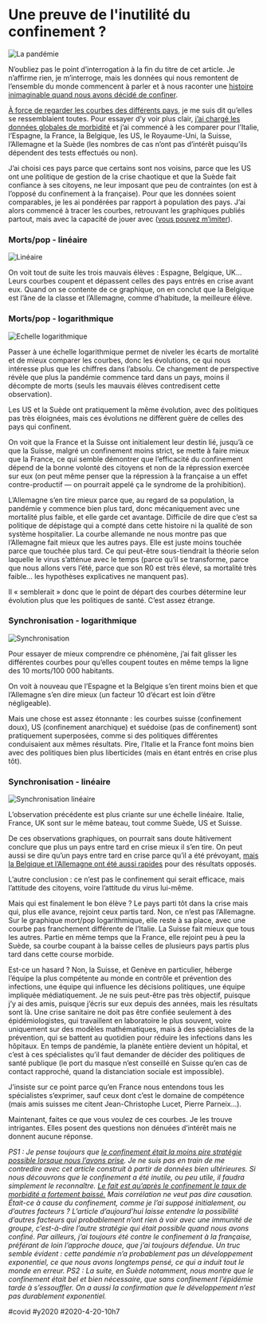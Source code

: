 # Une preuve de l'inutilité  du confinement ?

![La pandémie](_i/pop0.webp)

N’oubliez pas le point d’interrogation à la fin du titre de cet article. Je n’affirme rien, je m’interroge, mais les données qui nous remontent de l’ensemble du monde commencent à parler et à nous raconter une [histoire inimaginable quand nous avons décidé de confiner](pourquoi-le-confinement-etait-la-seule-strategie-possible.md).

[À force de regarder les courbes des différents pays](https://www.worldometers.info/coronavirus/#countries), je me suis dit qu’elles se ressemblaient toutes. Pour essayer d’y voir plus clair, [j’ai chargé les données globales de morbidité](https://github.com/CSSEGISandData/COVID-19) et j’ai commencé à les comparer pour l’Italie, l’Espagne, la France, la Belgique, les US, le Royaume-Uni, la Suisse, l’Allemagne et la Suède (les nombres de cas n’ont pas d’intérêt puisqu’ils dépendent des tests effectués ou non).

J’ai choisi ces pays parce que certains sont nos voisins, parce que les US ont une politique de gestion de la crise chaotique et que la Suède fait confiance à ses citoyens, ne leur imposant que peu de contraintes (on est à l’opposé du confinement à la française). Pour que les données soient comparables, je les ai pondérées par rapport à population des pays. J’ai alors commencé à tracer les courbes, retrouvant les graphiques publiés partout, mais avec la capacité de jouer avec ([vous pouvez m’imiter](https://docs.google.com/spreadsheets/d/1-pal9ZwhwtSA1kr0sH8POnrKsNPMM0rRnpqlN3ax5aY/edit?usp=sharing)).

### Morts/pop - linéaire

![Linéaire](_i/pop1.png)

On voit tout de suite les trois mauvais élèves : Espagne, Belgique, UK… Leurs courbes coupent et dépassent celles des pays entrés en crise avant eux. Quand on se contente de ce graphique, on en conclut que la Belgique est l’âne de la classe et l’Allemagne, comme d’habitude, la meilleure élève.

### Morts/pop - logarithmique

![Echelle logarithmique](_i/pop2.png)

Passer à une échelle logarithmique permet de niveler les écarts de mortalité et de mieux comparer les courbes, donc les évolutions, ce qui nous intéresse plus que les chiffres dans l’absolu. Ce changement de perspective révèle que plus la pandémie commence tard dans un pays, moins il décompte de morts (seuls les mauvais élèves contredisent cette observation).

Les US et la Suède ont pratiquement la même évolution, avec des politiques pas très éloignées, mais ces évolutions ne diffèrent guère de celles des pays qui confinent.

On voit que la France et la Suisse ont initialement leur destin lié, jusqu’à ce que la Suisse, malgré un confinement moins strict, se mette à faire mieux que la France, ce qui semble démontrer que l’efficacité du confinement dépend de la bonne volonté des citoyens et non de la répression exercée sur eux (on peut même penser que la répression à la française a un effet contre-productif — on pourrait appelé ça le syndrome de la prohibition).

L’Allemagne s’en tire mieux parce que, au regard de sa population, la pandémie y commence bien plus tard, donc mécaniquement avec une mortalité plus faible, et elle garde cet avantage. Difficile de dire que c’est sa politique de dépistage qui a compté dans cette histoire ni la qualité de son système hospitalier. La courbe allemande ne nous montre pas que l’Allemagne fait mieux que les autres pays. Elle est juste moins touchée parce que touchée plus tard. Ce qui peut-être sous-tiendrait la théorie selon laquelle le virus s’atténue avec le temps (parce qu’il se transforme, parce que nous allons vers l’été, parce que son R0 est très élevé, sa mortalité très faible… les hypothèses explicatives ne manquent pas).

Il « semblerait » donc que le point de départ des courbes détermine leur évolution plus que les politiques de santé. C’est assez étrange.

### Synchronisation - logarithmique

![Synchronisation](_i/pop3.png)

Pour essayer de mieux comprendre ce phénomène, j’ai fait glisser les différentes courbes pour qu’elles coupent toutes en même temps la ligne des 10 morts/100 000 habitants.

On voit à nouveau que l’Espagne et la Belgique s’en tirent moins bien et que l’Allemagne s’en dire mieux (un facteur 10 d’écart est loin d’être négligeable).

Mais une chose est assez étonnante : les courbes suisse (confinement doux), US (confinement anarchique) et suédoise (pas de confinement) sont pratiquement superposées, comme si des politiques différentes conduisaient aux mêmes résultats. Pire, l’Italie et la France font moins bien avec des politiques bien plus liberticides (mais en étant entrés en crise plus tôt).

### Synchronisation - linéaire

![Synchronisation linéaire](_i/pop4.png)

L’observation précédente est plus criante sur une échelle linéaire. Italie, France, UK sont sur le même bateau, tout comme Suède, US et Suisse.

De ces observations graphiques, on pourrait sans doute hâtivement conclure que plus un pays entre tard en crise mieux il s’en tire. On peut aussi se dire qu’un pays entre tard en crise parce qu’il a été prévoyant, [mais la Belgique et l’Allemagne ont été aussi rapides](quand-le-gouvernement-nous-ment-preuves.md) pour des résultats opposés.

L’autre conclusion : ce n’est pas le confinement qui serait efficace, mais l’attitude des citoyens, voire l’attitude du virus lui-même.

Mais qui est finalement le bon élève ? Le pays parti tôt dans la crise mais qui, plus elle avance, rejoint ceux partis tard. Non, ce n’est pas l’Allemagne. Sur le graphique mort/pop logarithmique, elle reste à sa place, avec une courbe pas franchement différente de l’Italie. La Suisse fait mieux que tous les autres. Partie en même temps que la France, elle rejoint peu à peu la Suède, sa courbe coupant à la baisse celles de plusieurs pays partis plus tard dans cette course morbide.

Est-ce un hasard ? Non, la Suisse, et Genève en particulier, héberge l’équipe la plus compétente au monde en contrôle et prévention des infections, une équipe qui influence les décisions politiques, une équipe impliquée médiatiquement. Je ne suis peut-être pas très objectif, puisque j’y ai des amis, puisque j’écris sur eux depuis des années, mais les résultats sont là. Une crise sanitaire ne doit pas être confiée seulement à des épidémiologistes, qui travaillent en laboratoire le plus souvent, voire uniquement sur des modèles mathématiques, mais à des spécialistes de la prévention, qui se battent au quotidien pour réduire les infections dans les hôpitaux. En temps de pandémie, la planète entière devient un hôpital, et c’est à ces spécialistes qu’il faut demander de décider des politiques de santé publique (le port du masque n’est conseillé en Suisse qu’en cas de contact rapproché, quand la distanciation sociale est impossible).

J’insiste sur ce point parce qu’en France nous entendons tous les spécialistes s’exprimer, sauf ceux dont c’est le domaine de compétence (mais amis suisses me citent Jean-Christophe Lucet, Pierre Parneix…).

Maintenant, faites ce que vous voulez de ces courbes. Je les trouve intrigantes. Elles posent des questions non dénuées d’intérêt mais ne donnent aucune réponse.

*PS1 : Je pense toujours que [le confinement était la moins pire stratégie possible lorsque nous l’avons prise](pourquoi-le-confinement-etait-la-seule-strategie-possible.md). Je ne suis pas en train de me contredire avec cet article construit à partir de données bien ultérieures. Si nous découvrons que le confinement a été inutile, ou peu utile, il faudra simplement le reconnaître. [Le fait est qu’après le confinement le taux de morbidité a fortement baissé.](le-confinement-nous-a-sauve-la-peau.md) Mais corrélation ne veut pas dire causation. Était-ce à cause du confinement, comme je l’ai supposé initialement, ou d’autres facteurs ? L’article d’aujourd’hui laisse entendre la possibilité d’autres facteurs qui probablement n’ont rien à voir avec une immunité de groupe, c’est-à-dire l’autre stratégie qui était possible quand nous avons confiné. Par ailleurs, j’ai toujours été contre le confinement à la française, préférant de loin l’approche douce, que j’ai toujours défendue. Un truc semble évident : cette pandémie n’a probablement pas un développement exponentiel, ce que nous avons longtemps pensé, ce qui a induit tout le monde en erreur.*
*PS2 : La suite, en Suède notamment, nous montre que le confinement était bel et bien nécessaire, que sans confinement l’épidémie tarde à s’essouffler. On a aussi la confirmation que le développement n’est pas durablement exponentiel.*

#covid #y2020 #2020-4-20-10h7
